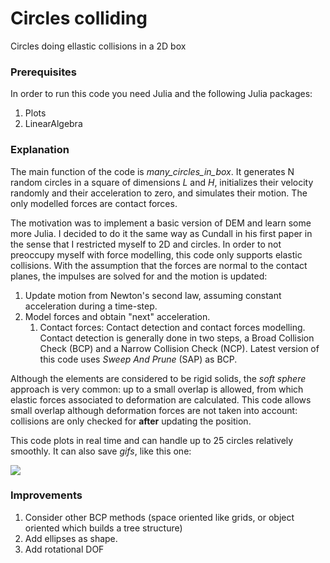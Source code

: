 # Circles colliding

Circles doing ellastic collisions in a 2D box

### Prerequisites

In order to run this code you need Julia and the following Julia packages:

1. Plots
2. LinearAlgebra

### Explanation

The main function of the code is _many_circles_in_box_. It generates N random circles in a square of dimensions _L_ and _H_, initializes their velocity randomly and their acceleration to zero, and simulates their motion. The only modelled forces are contact forces.

The motivation was to implement a basic version of DEM and learn some more Julia. I decided to do it the same way as Cundall in his first paper in the sense that I restricted myself to 2D and circles. In order to not preoccupy myself with force modelling, this code only supports elastic collisions. With the assumption that the forces are normal to the contact planes, the impulses are solved for and the motion is updated:
1. Update motion from Newton's second law, assuming constant acceleration during a time-step.
2. Model forces and obtain "next" acceleration.
    1. Contact forces: Contact detection and contact forces modelling. Contact detection is generally done in two steps, a Broad Collision Check (BCP) and a Narrow Collision Check (NCP). Latest version of this code uses _Sweep And Prune_ (SAP) as BCP.

Although the elements are considered to be rigid solids, the _soft sphere_ approach is very common: up to a small overlap is allowed, from which elastic forces associated to deformation are calculated. This code allows small overlap although deformation forces are not taken into account: collisions are only checked for **after** updating the position.

This code plots in real time and can handle up to 25 circles relatively smoothly. It can also save _gifs_, like this one:

![](24FPS_example.gif)

### Improvements
1. Consider other BCP methods (space oriented like grids, or object oriented which builds a tree structure)
2. Add ellipses as shape.
3. Add rotational DOF
